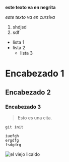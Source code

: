 **este texto va en negrita**

*este texto va en cursiva*

1. shdjsd
2. sdf

* lista 1
* lista 2
  * lista 3

# Encabezado 1
## Encabezado 2
### Encabezado 3

>Esto es una cita. 

`git init`

~~~
iuefgh
ergdfg
fsdgdrg
~~~

![el viejo licaldo](http://sociedadcamineradelreal.org/wp-content/uploads/2018/05/RETRATO-DE-RICARDO-LEON.jpg)
